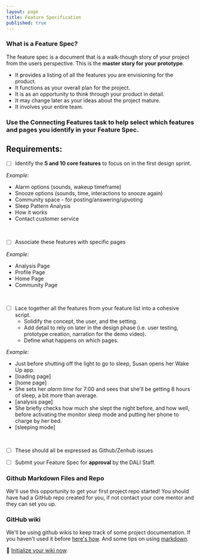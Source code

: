 ```yaml
---
layout: page
title: Feature Specification
published: true
---
```



### What is a Feature Spec?
The feature spec is a document that is a walk-though story of your project from the users perspective. This is the **master story for your prototype**.
  * It provides a listing of all the features you are envisioning for the product.
  * It functions as your overall plan for the project.
  * It is as an opportunity to think through your product in detail.
  * It may change later as your ideas about the project mature.
  * It involves your entire team.

### Use the Connecting Features task to help select which features and pages you identify in your Feature Spec.

## Requirements:

* [ ] Identify the **5 and 10 core features** to focus on in the first design sprint.

*Example:*
  * Alarm options (sounds, wakeup timeframe)
  * Snooze options (sounds, time, interactions to snooze again)
  * Community space - for posting/answering/upvoting
  * Sleep Pattern Analysis
  * How it works
  * Contact customer service

<br/>

* [ ] Associate these features with specific pages

*Example:*
  * Analysis Page
  * Profile Page
  * Home Page
  * Community Page

<br/>

* [ ] Lace together all the features from your feature list into a cohesive script.
  * Solidify the concept, the user, and the setting.
  * Add detail to rely on later in the design phase (i.e. user testing, prototype creation, narration for the demo video).
  * Define what happens on which pages.

*Example:*
* Just before shutting off the light to go to sleep, Susan opens her Wake Up app.
* [loading page]
* [home page]
* She sets her *alarm time* for 7:00 and sees that she'll be getting 8 hours of sleep, a bit more than average.
* [analysis page]
* She briefly checks how much she slept the night before, and how well, before activating the monitor sleep mode and putting her phone to charge by her bed.
* [sleeping mode]


<br/>

* [ ] These should all be expressed as Github/Zenhub issues

* [ ] Submit your Feature Spec for **approval** by the DALI Staff.



### Github Markdown Files and Repo

We'll use this opportunity to get your first project repo started! You should have had a GitHub repo created for you, if not contact your core mentor and they can set you up.

### GitHub wiki

We'll be using github wikis to keep track of some project documentation. If you haven't used it before [here's how](https://help.github.com/articles/about-github-wikis/). And some tips on using [markdown](https://guides.github.com/features/mastering-markdown/).

🚀 [Initialize your wiki now](https://help.github.com/articles/about-github-wikis/).

